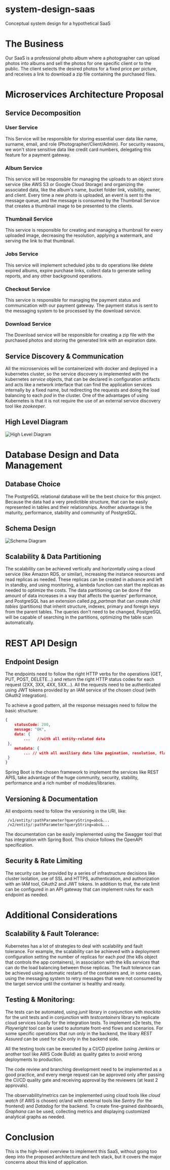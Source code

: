 # system-design-saas
Conceptual system design for a hypothetical SaaS

# The Business

Our SaaS is a professional photo album where a photographer can upload photos into albums and sell the photos for one specific client or to the public. The client selects the desired photos for a fixed price per picture, and receives a link to download a zip file containing the purchased files.

# Microservices Architecture Proposal

## Service Decomposition

### User Service

This Service will be responsible for storing essential user data like name, surname, email, and role (Photographer/Client/Admin). For security reasons, we won't store sensitive data like credit card numbers, delegating this feature for a payment gateway.

### Album Service

This service will be responsible for managing the uploads to an object store service (like AWS S3 or Google Cloud Storage) and organizing the associated data, like the album's name, bucket folder link, visibility, owner, and client. Every time a new photo is uploaded, an event is sent to the message queue, and the message is consumed by the Thumbnail Service that creates a thumbnail image to be presented to the clients. 

### Thumbnail Service

This service is responsible for creating and managing a thumbnail for every uploaded image, decreasing the resolution, applying a watermark, and serving the link to that thumbnail.

### Jobs Service

This service will implement scheduled jobs to do operations like delete expired albums, expire purchase links, collect data to generate selling reports, and any other background operations.

### Checkout Service

This service is responsible for managing the payment status and communication with our payment gateway. The payment status is sent to the messaging system to be processed by the download service.

### Download Service

The Download service will be responsible for creating a zip file with the purchased photos and storing the generated link with an expiration date.

## Service Discovery & Communication

All the microservices will be containerized with docker and deployed in a kubernetes cluster, so the service discovery is implemented with the kubernetes _service_ objects, that can be declared in configuration artifacts and acts like a network interface that can find the application services internally by a fixed name, but redirecting the requests and doing the load balancing to each _pod_ in the cluster. One of the advantages of using Kubernetes is that it is not require the use of an external service discovery tool like _zookeeper_.

## High Level Diagram

![High Level Diagram](high_level_diagram.png)

# Database Design and Data Management

## Database Choice

The PostgreSQL relational database will be the best choice for this project. Because the data had a very predictible structure, that can be easily represented in tables and their relationships. Another advantage is the maturity, performance, stability and community of PostgreSQL. 

## Schema Design

![Schema Diagram](database.png)

## Scalability & Data Partitioning

The scalability can be achieved vertically and horizontally using a cloud service (like Amazon RDS, or similar), increasing the instance resources and read replicas as needed. These replicas can be created in advance and left in standby, and using monitoring, a lambda function can start the replicas as needed to optimize the costs. The data partitioning can be done if the amount of data increases in a way that affects the queries' performance, and PostgreSQL has an extension called _pg_partman_ that can create _child tables_ (partitions) that inherit structure, indexes, primary and foreign keys from the parent tables. The queries don't need to be changed, PostgreSQL will be capable of searching in the partitions, optimizing the table scan automatically.

# REST API Design

## Endpoint Design

The endpoints need to follow the right HTTP verbs for the operations (GET, PUT, POST, DELETE...) and return the right HTTP status codes for each request (2XX, 3XX, 4XX, 5XX...). All the requests need to be authenticated using JWT tokens provided by an IAM service of the chosen cloud (with OAuth2 integration). 

To achieve a good pattern, all the response messages need to follow the basic structure:

```json
{
    statusCode: 200,
    message: "OK",
    data: {
        ...   //with all entity-related data
 },
    metadata: {
        ... // with all auxiliary data like pagination, resolution, flags...
 }
}
```

Spring Boot is the chosen framework to implement the services like REST APIS, take advantage of the huge community, security, stability, performance and a rich number of modules/libraries.

## Versioning & Documentation

All endpoints need to follow the versioning in the URI, like:

```
 /v1/entity/:pathParameter?queryString=abc&...
 /v2/entity/:pathParameter?queryString=abc&...
```

The documentation can be easily implemented using the Swagger tool that has integration with Spring Boot. This choice follows the OpenAPI specification. 

## Security & Rate Limiting

The security can be provided by a series of infrastructure decisions like cluster isolation, use of SSL and HTTPS, authentication, and authorization with an IAM tool, OAuth2 and JWT tokens. In addition to that, the rate limit can be configured in an API gateway that can implement rules for each endpoint as needed. 

# Additional Considerations

## Scalability & Fault Tolerance:

Kubernetes has a lot of strategies to deal with scalability and fault tolerance. For example, the scalability can be achieved with a deployment configuration setting the number of replicas for each _pod_ (the k8s object that controls the app containers), in association with the k8s _services_ that can do the load balancing between those replicas. The fault tolerance can be achieved using automatic restarts of the containers and, in some cases, using the messaging system to retry messages that were not consumed by the target service until the container is healthy and ready.  

## Testing & Monitoring:

The tests can be automated, using _junit_ library in conjunction with _mockito_ for the unit tests and in conjunction with _testcontainers_ library to replicate cloud services locally for the integration tests. To implement e2e tests, the _Playwright_ tool can be used to automate front-end flows and scenarios. For some specific operations that run only in the backend, the libary _REST Assured_ can be used for e2e only in the backend side.

All the testing tools can be executed by a CI/CD pipeline (using Jenkins or another tool like AWS Code Build) as quality gates to avoid wrong deployments to production. 

The code review and branching development need to be implemented as a good practice, and every merge request can be approved only after passing the CI/CD quality gate and receiving approval by the reviewers (at least 2 approvals).

The observability/metrics can be implemented using cloud tools like _cloud watch_ (if AWS is chosen) or/and with external tools like _Sentry_ (for the frontend) and _Datadog_ for the backend. To create fine-grained dashboards, _Graphana_ can be used, collecting metrics and displaying customized analytical graphs as needed.

# Conclusion

This is the high-level overview to implement this SaaS, without going too deep into the proposed architecture and tech stack, but it covers the major concerns about this kind of application.
